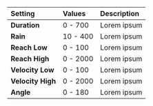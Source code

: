 | Setting           | Values   | Description |
| :---------------- | :------- | :---------- |
| **Duration**      | 0 - 700  | Lorem ipsum |
| **Rain**          | 10 - 400 | Lorem ipsum |
| **Reach Low**     | 0 - 100  | Lorem ipsum |
| **Reach High**    | 0 - 2000 | Lorem ipsum |
| **Velocity Low**  | 0 - 100  | Lorem ipsum |
| **Velocity High** | 0 - 2000 | Lorem ipsum |
| **Angle**         | 0 - 180  | Lorem ipsum |
